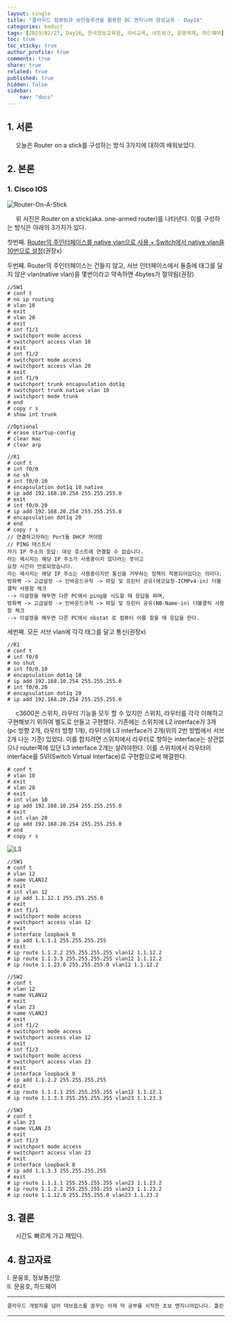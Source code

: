```yaml
---
layout: single
title: "클라우드 컴퓨팅과 보안솔루션을 활용한 DC 엔지니어 양성교육 - Day16"
categories: keduit
tags: [2023/02/27, Day16, 한국정보교육원, 국비교육, 네트워크, 운영체제, 하드웨어]
toc: true
toc_sticky: true
author_profile: true
comments: true
share: true
related: true
published: true
hidden: false
sidebar: 
    nav: "docs"
---
```


## 1. 서론  

&nbsp;&nbsp;&nbsp;&nbsp; 오늘은 Router on a stick를 구성하는 방식 3가지에 대하여 배워보았다.

## 2. 본론  

### 1. Cisco IOS  

![Router-On-A-Stick](https://user-images.githubusercontent.com/124491456/221452027-3ce9681d-07f9-4eb2-986d-f67a1b98190f.jpeg)

&nbsp;&nbsp;&nbsp;&nbsp; 위 사진은 Router on a stick(aka. one-armed router)를 나타낸다. 이를 구성하는 방식은 아래의 3가지가 있다.   

첫번째. [Router의 주인터페이스를 native vlan으로 사용 + Switch에서 native vlan을 10번으로 설정](https://holeman4110.github.io/keduit/keduit-day14/)(권장x)   

두번째. Router의 주인터페이스는 건들지 않고, 서브 인터페이스에서 둘중에 태그를 달지 않은 vlan(native vlan)을 몇번이라고 약속하면 4bytes가 절약됨(권장)

```
//SW1
# conf t
# no ip routing
# vlan 10
# exit
# vlan 20
# exit
# int f1/1
# switchport mode access
# switchport access vlan 10
# exit
# int f1/2
# switchport mode access
# switchport access vlan 20
# exit
# int f1/9
# switchport trunk encapsulation dot1q
# switchport trunk native vlan 10
# switchport mode trunk
# end
# copy r s
# show int trunk

//Optional
# erase startup-config
# clear mac
# clear arp
```

```
//R1
# conf t
# int f0/0
# no sh
# int f0/0.10
# encapsulation dot1q 10 native
# ip add 192.168.10.254 255.255.255.0
# exit
# int f0/0.20
# ip add 192.168.20.254 255.255.255.0
# encapsulation dot1q 20
# end
# copy r s
// 연결하고자하는 Port들 DHCP 꺼야함
// PING 테스트시
자기 IP 주소의 응답: 대상 호스트에 연결할 수 없습니다.
라는 메시지는 해당 IP 주소가 사용중이지 않다라는 뜻이고
요청 시간이 만료되었습니다.
라는 메시지는 해당 IP 주소는 사용중이지만 통신을 거부하는 정책이 적용되어있다는 의미다.
방화벽 -> 고급설정 -> 인바운드규칙 -> 파일 및 프린터 공유(에코요청-ICMPv4-in) 더블클릭 사용함 체크
--> 이설정을 해두면 다른 PC에서 ping을 시도할 때 응답을 하며,
방화벽 -> 고급설정 -> 인바운드규칙 -> 파일 및 프린터 공유(NB-Name-in) 더블클릭 사용함 체크
--> 이설정을 해두면 다른 PC에서 nbstat 로 컴퓨터 이름 찾을 때 응답을 한다.
```

세번째. 모든 서브 vlan에 각각 태그를 달고 통신(권장x)

```
//R1
# conf t
# int f0/0
# no shut
# int f0/0.10
# encapsulation dot1q 10
# ip add 192.168.10.254 255.255.255.0
# int f0/0.20
# encapsulation dot1q 20
# ip add 192.168.20.254 255.255.255.0
```

&nbsp;&nbsp;&nbsp;&nbsp; c3600은 스위치, 라우터 기능을 모두 할 수 있지만 스위치, 라우터를 각각 이해하고 구현해보기 위하여 별도로 만들고 구현했다. 기존에는 스위치에 L2 interface가 3개(pc 방향 2개, 라우터 방향 1개), 라우터에 L3 interface가 2개(위의 2번 방법에서 서브 2개 나눈 기준) 있었다. 이를 합치려면 스위치에서 라우터로 향하는 interface는 상관없으나 router쪽에 있던 L3 interface 2개는 살려야한다. 이를 스위치에서 라우터의 interface를 SVI(Switch Virtual Interface)로 구현함으로써 해결한다.

```
# conf t
# vlan 10
# exit
# vlan 20
# exit
# int vlan 10
# ip add 192.168.10.254 255.255.255.0
# exit
# int vlan 20
# ip add 192.168.20.254 255.255.255.0
# end
# copy r s
```

![L3](https://user-images.githubusercontent.com/124491456/221463754-cc1cce30-3b7d-4014-84a8-0db02f028acc.png)

```
//SW1
# conf t
# vlan 12
# name VLAN12
# exit
# int vlan 12
# ip add 1.1.12.1 255.255.255.0
# exit
# int f1/1
# switchport mode access
# switchport access vlan 12
# exit
# interface loopback 0
# ip add 1.1.1.1 255.255.255.255
# exit
# ip route 1.1.2.2 255.255.255.255 vlan12 1.1.12.2
# ip route 1.1.3.3 255.255.255.255 vlan12 1.1.12.2
# ip route 1.1.23.0 255.255.255.0 vlan12 1.1.12.2
```

```
//SW2
# conf t
# vlan 12
# name VLAN12
# exit
# vlan 23
# name VLAN23
# exit
# int f1/2
# switchport mode access
# switchport access vlan 12
# exit
# int f1/3
# switchport mode access
# switchport access vlan 23
# exit
# interface loopback 0
# ip add 1.1.2.2 255.255.255.255
# exit
# ip route 1.1.1.1 255.255.255.255 vlan12 1.1.12.1
# ip route 1.1.3.3 255.255.255.255 vlan23 1.1.23.3
```

```
//SW3
# conf t
# vlan 23
# name VLAN 23
# exit
# int f1/3
# switchport mode access
# switchport access vlan 23
# exit
# interface loopback 0
# ip add 1.1.3.3 255.255.255.255
# exit
# ip route 1.1.1.1 255.255.255.255 vlan23 1.1.23.2
# ip route 1.1.2.2 255.255.255.255 vlan23 1.1.23.2
# ip route 1.1.12.0 255.255.255.0 vlan23 1.1.23.2
```

## 3. 결론  

&nbsp;&nbsp;&nbsp;&nbsp; 시간도 빠르게 가고 재밌다.

## 4. 참고자료  

Ⅰ. 문웅호, 정보통신망   
Ⅱ. 문웅호, 하드웨어

---

```bash
클라우드 개발자를 넘어 데브옵스를 꿈꾸는 이제 막 공부를 시작한 초보 엔지니어입니다. 틀린 점이 있으면 친절하게 댓글 부탁드립니다. :)
```

---

